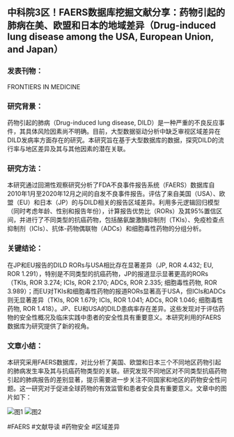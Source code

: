 ## 中科院3区！FAERS数据库挖掘文献分享：药物引起的肺病在美、欧盟和日本的地域差异（Drug-induced lung disease among the USA, European Union, and Japan）

### 发表刊物：
FRONTIERS IN MEDICINE

### 研究背景：
药物引起的肺病（Drug-induced lung disease, DILD）是一种严重的不良反应事件，其具体风险因素尚不明确。目前，大型数据驱动分析中缺乏审视区域差异在DILD发病率方面存在的研究。本研究旨在基于大型数据库的数据，探究DILD的流行率与地区差异及其与其他因素的潜在关联。

### 研究方法：
本研究通过回溯性观察研究分析了FDA不良事件报告系统（FAERS）数据库自2010年1月至2020年12月之间的自发不良事件报告。评估了来自美国（USA）、欧盟（EU）和日本（JP）的与DILD相关的报告区域差异。利用多元逻辑回归模型（同时考虑年龄、性别和报告年份），计算报告优势比（RORs）及其95%置信区间，并进行了不同类型的抗癌药物，包括酪氨酸激酶抑制剂（TKIs）、免疫检查点抑制剂（ICIs）、抗体-药物偶联物（ADCs）和细胞毒性药物的分组分析。

### 关键结论：
在JP和EU报告的DILD RORs与USA相比存在显著差异（JP, ROR 4.432; EU, ROR 1.291），特别是不同类型的抗癌药物，JP的报道显示显著更高的RORs（TKIs, ROR 3.274; ICIs, ROR 2.170; ADCs, ROR 2.335; 细胞毒性药物, ROR 3.989）；而EU对TKIs和细胞毒性药物的报道RORs显著高于USA，但ICIs和ADCs则无显著差异（TKIs, ROR 1.679; ICIs, ROR 1.041; ADCs, ROR 1.046; 细胞毒性药物, ROR 1.418）。JP、EU和USA的DILD患病率存在差异。这些发现对于评估药物的安全性概况及临床实践中患者的安全性具有重要意义。本研究利用的FAERS数据库为研究提供了新的视角。

### 文章小结：
本研究采用FAERS数据库，对比分析了美国、欧盟和日本三个不同地区药物引起的肺病发生率及其与抗癌药物类型的关联。研究发现不同地区对不同类型抗癌药物引起的肺病报告的差别显著，提示需要进一步关注不同国家和地区的药物安全性问题。这一研究对于促进全球药物的有效监管和患者安全具有重要意义。文章中的图片如下：

![图1](https://cdn.ncbi.nlm.nih.gov/pmc/blobs/6ae5/11458412/aa4022ee8b1c/fmed-11-1390083-g001.jpg)
![图2](https://cdn.ncbi.nlm.nih.gov/pmc/blobs/6ae5/11458412/86026d12afe8/fmed-11-1390083-g002.jpg)

#FAERS #文献导读 #药物安全 #区域差异